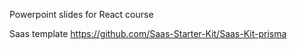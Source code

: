 Powerpoint slides for React course

Saas template 
https://github.com/Saas-Starter-Kit/Saas-Kit-prisma

